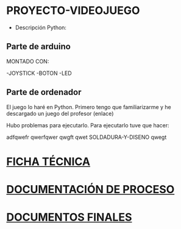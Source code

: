 # PROYECTO-VIDEOJUEGO

* Descripción
Python:

## Parte de arduino

MONTADO CON:

-JOYSTICK
-BOTON
-LED


## Parte de ordenador

El juego lo haré en Python. Primero tengo que familiarizarme y he descargado un juego del profesor (enlace)



Hubo problemas para ejecutarlo. Para ejecutarlo tuve que hacer:

adfqwefr
qwerfqwer
qwgft
qwet
SOLDADURA-Y-DISENO 
qwegt


# [FICHA TÉCNICA](https://github.com/chenbangwei/PROYECTO-VIDEOJUEGO/blob/main/FICHA%20T%C3%89CNICA.md)

# [DOCUMENTACIÓN DE PROCESO]()

# [DOCUMENTOS FINALES]()
